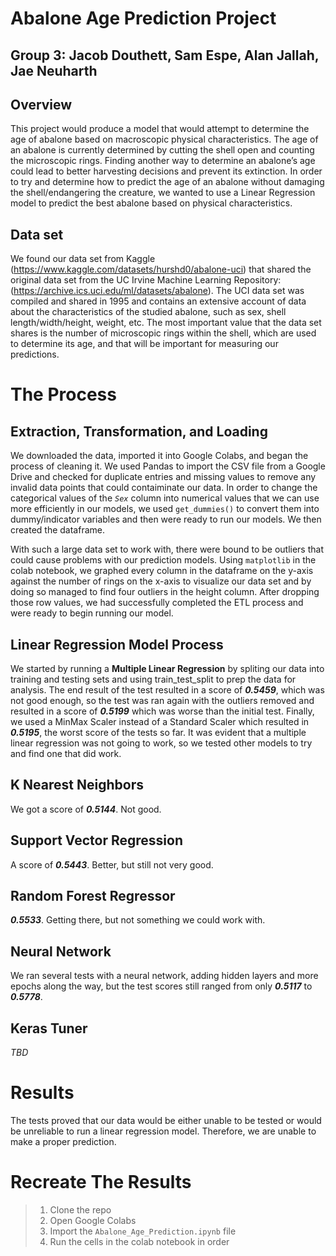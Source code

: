 # Abalone Age Prediction Project

## Group 3: Jacob Douthett, Sam Espe, Alan Jallah, Jae Neuharth

## Overview

This project would produce a model that would attempt to determine the age of abalone based on macroscopic physical characteristics. The age of an abalone is currently determined by cutting the shell open and counting the microscopic rings. Finding another way to determine an abalone’s age could lead to better harvesting decisions and prevent its extinction. In order to try and determine how to predict the age of an abalone without damaging the shell/endangering the creature, we wanted to use a Linear Regression model to predict the best abalone based on physical characteristics.

## Data set

We found our data set from Kaggle (https://www.kaggle.com/datasets/hurshd0/abalone-uci) that shared the original data set from the UC Irvine Machine Learning Repository: (https://archive.ics.uci.edu/ml/datasets/abalone). The UCI data set was compiled and shared in 1995 and contains an extensive account of data about the characteristics of the studied abalone, such as sex, shell length/width/height, weight, etc. The most important value that the data set shares is the number of microscopic rings within the shell, which are used to determine its age, and that will be important for measuring our predictions.


# The Process

## Extraction, Transformation, and Loading
We downloaded the data, imported it into Google Colabs, and began the process of cleaning it. We used Pandas to import the CSV file from a Google Drive and checked for duplicate entries and missing values to remove any invalid data points that could contaiminate our data. In order to change the categorical values of the *`Sex`* column into numerical values that we can use more efficiently in our models, we used `get_dummies()` to convert them into dummy/indicator variables and then were ready to run our models. We then created the dataframe.

With such a large data set to work with, there were bound to be outliers that could cause problems with our prediction models. Using `matplotlib` in the colab notebook, we graphed every column in the dataframe on the y-axis against the number of rings on the x-axis to visualize our data set and by doing so managed to find four outliers in the height column. After dropping those row values, we had successfully completed the ETL process and were ready to begin running our model.

## Linear Regression Model Process

We started by running a **Multiple Linear Regression** by spliting our data into training and testing sets and using train_test_split to prep the data for analysis. The end result of the test resulted in a score of ***0.5459***, which was not good enough, so the test was ran again with the outliers removed and resulted in a score of ***0.5199*** which was worse than the initial test. Finally, we used a MinMax Scaler instead of a Standard Scaler which resulted in ***0.5195***, the worst score of the tests so far. It was evident that a multiple linear regression was not going to work, so we tested other models to try and find one that did work.

## K Nearest Neighbors
We got a score of ***0.5144***. Not good.

## Support Vector Regression
A score of ***0.5443***. Better, but still not very good.

## Random Forest Regressor
***0.5533***. Getting there, but not something we could work with.

## Neural Network
We ran several tests with a neural network, adding hidden layers and more epochs along the way, but the test scores still ranged from only ***0.5117*** to ***0.5778***.

## Keras Tuner
*TBD*

# Results

The tests proved that our data would be either unable to be tested or would be unreliable to run a linear regression model. Therefore, we are unable to make a proper prediction.

# Recreate The Results

> 1. Clone the repo
> 2. Open Google Colabs
> 3. Import the `Abalone_Age_Prediction.ipynb` file
> 4. Run the cells in the colab notebook in order

